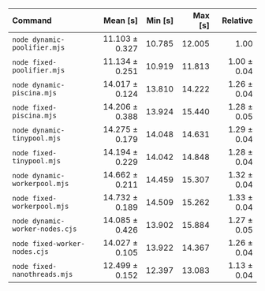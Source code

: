 | Command                         |       Mean [s] | Min [s] | Max [s] |    Relative |
| :------------------------------ | -------------: | ------: | ------: | ----------: |
| `node dynamic-poolifier.mjs`    | 11.103 ± 0.327 |  10.785 |  12.005 |        1.00 |
| `node fixed-poolifier.mjs`      | 11.134 ± 0.251 |  10.919 |  11.813 | 1.00 ± 0.04 |
| `node dynamic-piscina.mjs`      | 14.017 ± 0.124 |  13.810 |  14.222 | 1.26 ± 0.04 |
| `node fixed-piscina.mjs`        | 14.206 ± 0.388 |  13.924 |  15.440 | 1.28 ± 0.05 |
| `node dynamic-tinypool.mjs`     | 14.275 ± 0.179 |  14.048 |  14.631 | 1.29 ± 0.04 |
| `node fixed-tinypool.mjs`       | 14.194 ± 0.229 |  14.042 |  14.848 | 1.28 ± 0.04 |
| `node dynamic-workerpool.mjs`   | 14.662 ± 0.211 |  14.459 |  15.307 | 1.32 ± 0.04 |
| `node fixed-workerpool.mjs`     | 14.732 ± 0.189 |  14.509 |  15.262 | 1.33 ± 0.04 |
| `node dynamic-worker-nodes.cjs` | 14.085 ± 0.426 |  13.902 |  15.884 | 1.27 ± 0.05 |
| `node fixed-worker-nodes.cjs`   | 14.027 ± 0.105 |  13.922 |  14.367 | 1.26 ± 0.04 |
| `node fixed-nanothreads.mjs`    | 12.499 ± 0.152 |  12.397 |  13.083 | 1.13 ± 0.04 |
